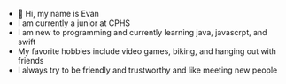 - 👋 Hi, my name is Evan
- I am currently a junior at CPHS
- I am new to programming and currently learning java, javascrpt, and swift
- My favorite hobbies include video games, biking, and hanging out with friends
- I always try to be friendly and trustworthy and like meeting new people

<!---
EvanJSpahr/EvanJSpahr is a ✨ special ✨ repository because its `README.md` (this file) appears on your GitHub profile.
You can click the Preview link to take a look at your changes.
--->
